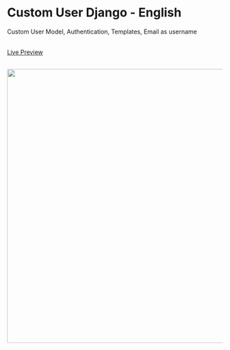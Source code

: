 # Custom User Django - English

Custom User Model, Authentication, Templates, Email as username

<br><a href="https://ansistemas.com/custom_user_django/" target="_blank">Live Preview</a>

<br><img src="https://ansistemas.com/images/CustomUserDjango-FaceTwit.jpg" style="width:640px;height:auto;">
